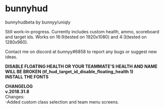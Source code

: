 # bunnyhud
bunnyhudbeta by bunnyy/uniqly

Still work-in-progress. Currently includes custom health, ammo, scoreboard and target ids.
Works on 16:9(tested on 1920x1080) and 4:3(tested on 1280x960).

Contact me on discord at bunnyy#6858 to report any bugs or suggest new ideas.  

**DISABLE FLOATING HEALTH OR YOUR TEAMMATE'S HEALTH AND NAME WILL BE BROKEN (tf_hud_target_id_disable_floating_health 1)**    
**INSTALL THE FONTS**  

**CHANGELOG**  
**v.2018.31.8**  
Changes:  
-Added custom class selection and team menu screens.  
